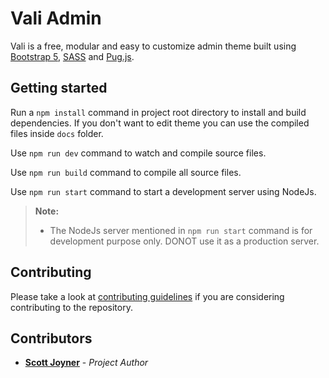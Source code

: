 # Vali Admin



Vali is a free, modular and easy to customize admin theme built using [Bootstrap 5](https://getbootstrap.com), [SASS](http://sass-lang.com) and [Pug.js](https://pugjs.org).

## Getting started

Run a `npm install` command in project root directory to install and build dependencies. If you don't want to edit theme you can use the compiled files inside `docs` folder.

Use `npm run dev` command to watch and compile source files.

Use `npm run build` command to compile all source files.

Use `npm run start` command to start a development server using NodeJs.

> **Note:**
> * The NodeJs server mentioned in `npm run start` command is for development purpose only. DONOT use it as a production server.


## Contributing
Please take a look at [contributing guidelines](CONTRIBUTING.md) if you are considering contributing to the repository.

## Contributors

* **[Scott Joyner](http://scottjoyner.dev)** - *Project Author*
